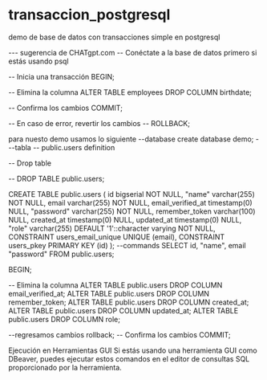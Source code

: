 # transaccion_postgresql
demo de base de datos con transacciones simple en postgresql

--- sugerencia de CHATgpt.com
-- Conéctate a la base de datos primero si estás usando psql

-- Inicia una transacción
BEGIN;

-- Elimina la columna
ALTER TABLE employees
DROP COLUMN birthdate;

-- Confirma los cambios
COMMIT;

-- En caso de error, revertir los cambios
-- ROLLBACK;


para nuesto demo usamos lo siguiente
--database
create database demo;
---tabla
-- public.users definition

-- Drop table

-- DROP TABLE public.users;

CREATE TABLE public.users (
	id bigserial NOT NULL,
	"name" varchar(255) NOT NULL,
	email varchar(255) NOT NULL,
	email_verified_at timestamp(0) NULL,
	"password" varchar(255) NOT NULL,
	remember_token varchar(100) NULL,
	created_at timestamp(0) NULL,
	updated_at timestamp(0) NULL,
	"role" varchar(255) DEFAULT '1'::character varying NOT NULL,
	CONSTRAINT users_email_unique UNIQUE (email),
	CONSTRAINT users_pkey PRIMARY KEY (id)
);
--commands
SELECT id, "name", email "password" FROM public.users;

BEGIN;

-- Elimina la columna
ALTER TABLE public.users DROP COLUMN email_verified_at;
ALTER TABLE public.users DROP COLUMN remember_token;
ALTER TABLE public.users DROP COLUMN created_at;
ALTER TABLE public.users DROP COLUMN updated_at;
ALTER TABLE public.users DROP COLUMN role;

--regresamos cambios
rollback;
-- Confirma los cambios
COMMIT;

Ejecución en Herramientas GUI
Si estás usando una herramienta GUI como DBeaver, puedes ejecutar estos comandos en el editor de consultas SQL proporcionado por la herramienta.

